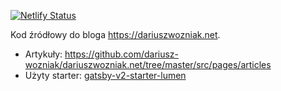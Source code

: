 [![Netlify Status](https://api.netlify.com/api/v1/badges/8c1ffaa9-2405-40ad-bc19-690c4478f90f/deploy-status)](https://app.netlify.com/sites/dariuszwozniak/deploys)

Kod źródłowy do bloga https://dariuszwozniak.net.

- Artykuły: https://github.com/dariusz-wozniak/dariuszwozniak.net/tree/master/src/pages/articles
- Użyty starter: [gatsby-v2-starter-lumen](https://github.com/GatsbyCentral/gatsby-v2-starter-lumen)
